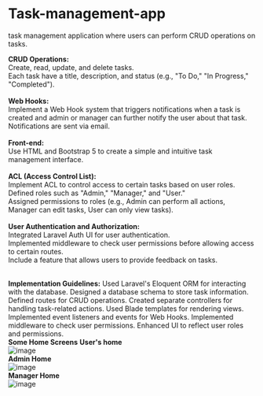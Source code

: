# Task-management-app
task management application where users can perform CRUD operations on tasks.

**CRUD Operations:**<br>
Create, read, update, and delete tasks.<br>
Each task have a title, description, and status (e.g., "To Do," "In Progress," "Completed").<br><br>
**Web Hooks:**<br>
Implement a Web Hook system that triggers notifications when a task is created and admin or manager can further notify the user about that task.<br>
Notifications are sent via email.<br><br>
**Front-end:**<br>
Use HTML and Bootstrap 5 to create a simple and intuitive task management interface.<br>
<br>
**ACL (Access Control List):**<br>
Implement ACL to control access to certain tasks based on user roles.<br>
Defined roles such as "Admin," "Manager," and "User."<br>
Assigned permissions to roles (e.g., Admin can perform all actions, Manager can edit tasks, User can only view
tasks).<br><br>
**User Authentication and Authorization:**<br>
Integrated Laravel Auth UI for user authentication.<br>
Implemented middleware to check user permissions before allowing access to certain routes.<br>
Include a feature that allows users to provide feedback on tasks.<br><br>

**Implementation Guidelines:**
Used Laravel's Eloquent ORM for interacting with the database.
Designed a database schema to store task information.
Defined routes for CRUD operations.
Created separate controllers for handling task-related actions.
Used Blade templates for rendering views.
Implemented event listeners and events for Web Hooks.
Implemented middleware to check user permissions.
Enhanced UI to reflect user roles and permissions.
<br>
****Some Home Screens****
**User's home** <br>
![image](https://github.com/UmerFarooq966/Task-management-app---Laravel-10/assets/94523330/3c8405f5-b2bd-456e-ba51-f98cd7e7d7f4)<br>
**Admin Home**<br>
![image](https://github.com/UmerFarooq966/Task-management-app---Laravel-10/assets/94523330/65b67a76-c5ea-4dae-a7d1-ca09f408a22e)<br>
**Manager Home**<br>
![image](https://github.com/UmerFarooq966/Task-management-app---Laravel-10/assets/94523330/f0ed81ef-31d2-4cf9-8a39-1b8a8d03b4b2)




